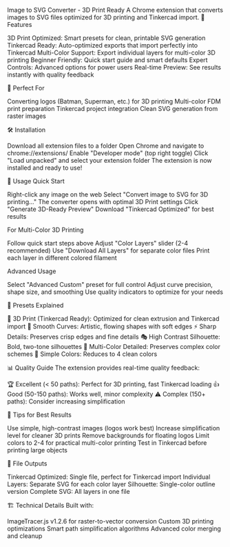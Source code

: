 Image to SVG Converter - 3D Print Ready
A Chrome extension that converts images to SVG files optimized for 3D printing and Tinkercad import.
🚀 Features

3D Print Optimized: Smart presets for clean, printable SVG generation
Tinkercad Ready: Auto-optimized exports that import perfectly into Tinkercad
Multi-Color Support: Export individual layers for multi-color 3D printing
Beginner Friendly: Quick start guide and smart defaults
Expert Controls: Advanced options for power users
Real-time Preview: See results instantly with quality feedback

📐 Perfect For

Converting logos (Batman, Superman, etc.) for 3D printing
Multi-color FDM print preparation
Tinkercad project integration
Clean SVG generation from raster images

🛠️ Installation

Download all extension files to a folder
Open Chrome and navigate to chrome://extensions/
Enable "Developer mode" (top right toggle)
Click "Load unpacked" and select your extension folder
The extension is now installed and ready to use!

🎯 Usage
Quick Start

Right-click any image on the web
Select "Convert image to SVG for 3D printing..."
The converter opens with optimal 3D Print settings
Click "Generate 3D-Ready Preview"
Download "Tinkercad Optimized" for best results

For Multi-Color 3D Printing

Follow quick start steps above
Adjust "Color Layers" slider (2-4 recommended)
Use "Download All Layers" for separate color files
Print each layer in different colored filament

Advanced Usage

Select "Advanced Custom" preset for full control
Adjust curve precision, shape size, and smoothing
Use quality indicators to optimize for your needs

🎨 Presets Explained

📐 3D Print (Tinkercad Ready): Optimized for clean extrusion and Tinkercad import
🌊 Smooth Curves: Artistic, flowing shapes with soft edges
⚡ Sharp Details: Preserves crisp edges and fine details
🎭 High Contrast Silhouette: Bold, two-tone silhouettes
🎨 Multi-Color Detailed: Preserves complex color schemes
🎯 Simple Colors: Reduces to 4 clean colors

📊 Quality Guide
The extension provides real-time quality feedback:

🏆 Excellent (< 50 paths): Perfect for 3D printing, fast Tinkercad loading
👍 Good (50-150 paths): Works well, minor complexity
⚠️ Complex (150+ paths): Consider increasing simplification

🔧 Tips for Best Results

Use simple, high-contrast images (logos work best)
Increase simplification level for cleaner 3D prints
Remove backgrounds for floating logos
Limit colors to 2-4 for practical multi-color printing
Test in Tinkercad before printing large objects

📁 File Outputs

Tinkercad Optimized: Single file, perfect for Tinkercad import
Individual Layers: Separate SVG for each color layer
Silhouette: Single-color outline version
Complete SVG: All layers in one file

🏗️ Technical Details
Built with:

ImageTracer.js v1.2.6 for raster-to-vector conversion
Custom 3D printing optimizations
Smart path simplification algorithms
Advanced color merging and cleanup
